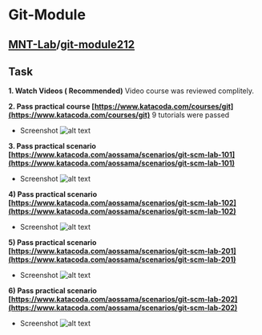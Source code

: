 # Git-Module



## [MNT-Lab](https://github.com/MNT-Lab)/**[git-module212](https://github.com/MNT-Lab/git-module212)**

## Task
**1. Watch Videos ( Recommended)**
Video course was reviewed complitely. 

**2. Pass practical course [https://www.katacoda.com/courses/git](https://www.katacoda.com/courses/git)**
9 tutorials were passed
- Screenshot
![alt text](https://github.com/MNT-Lab/git-module212/blob/aserabkou/Screen/5.jpg?raw=true)

**3. Pass practical scenario [https://www.katacoda.com/aossama/scenarios/git-scm-lab-101](https://www.katacoda.com/aossama/scenarios/git-scm-lab-101)**
 - Screenshot
![alt text](https://github.com/MNT-Lab/git-module212/blob/aserabkou/Screen/1.jpg?raw=true)

**4) Pass practical scenario [https://www.katacoda.com/aossama/scenarios/git-scm-lab-102](https://www.katacoda.com/aossama/scenarios/git-scm-lab-102)**
- Screenshot
![alt text](https://github.com/MNT-Lab/git-module212/blob/aserabkou/Screen/2.jpg?raw=true)

**5) Pass practical scenario [https://www.katacoda.com/aossama/scenarios/git-scm-lab-201](https://www.katacoda.com/aossama/scenarios/git-scm-lab-201)**
- Screenshot
![alt text](https://github.com/MNT-Lab/git-module212/blob/aserabkou/Screen/3.jpg?raw=true)

**6) Pass practical scenario [https://www.katacoda.com/aossama/scenarios/git-scm-lab-202](https://www.katacoda.com/aossama/scenarios/git-scm-lab-202)**
- Screenshot
![alt text](https://github.com/MNT-Lab/git-module212/blob/aserabkou/Screen/4.jpg?raw=true)


